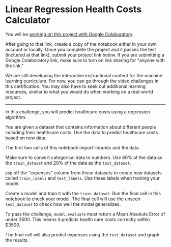 Linear Regression Health Costs Calculator
=========================================

You will be [working on this project with Google Colaboratory](https://colab.research.google.com/github/freeCodeCamp/boilerplate-linear-regression-health-costs-calculator/blob/master/fcc_predict_health_costs_with_regression.ipynb).

After going to that link, create a copy of the notebook either in your own account or locally. Once you complete the project and it passes the test (included at that link), submit your project link below. If you are submitting a Google Colaboratory link, make sure to turn on link sharing for "anyone with the link."

We are still developing the interactive instructional content for the machine learning curriculum. For now, you can go through the video challenges in this certification. You may also have to seek out additional learning resources, similar to what you would do when working on a real-world project.

* * *

In this challenge, you will predict healthcare costs using a regression algorithm.

You are given a dataset that contains information about different people including their healthcare costs. Use the data to predict healthcare costs based on new data.

The first two cells of this notebook import libraries and the data.

Make sure to convert categorical data to numbers. Use 80% of the data as the `train_dataset` and 20% of the data as the `test_dataset`.

`pop` off the "expenses" column from these datasets to create new datasets called `train_labels` and `test_labels`. Use these labels when training your model.

Create a model and train it with the `train_dataset`. Run the final cell in this notebook to check your model. The final cell will use the unseen `test_dataset` to check how well the model generalizes.

To pass the challenge, `model.evaluate` must return a Mean Absolute Error of under 3500. This means it predicts health care costs correctly within $3500.

The final cell will also predict expenses using the `test_dataset` and graph the results.
